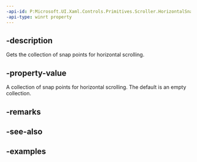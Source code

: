 ```yaml
---
-api-id: P:Microsoft.UI.Xaml.Controls.Primitives.Scroller.HorizontalSnapPoints
-api-type: winrt property
---
```


## -description

Gets the collection of snap points for horizontal scrolling.

## -property-value

A collection of snap points for horizontal scrolling. The default is an empty collection.

## -remarks

## -see-also

## -examples

